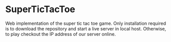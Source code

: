 # SuperTicTacToe
Web implementation of the super tic tac toe game.
Only installation required is to download the repository and start a live server in local host.
Otherwise, to play checkout the IP address of our server online.
